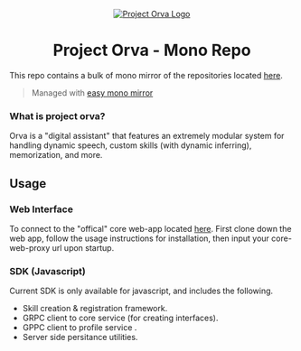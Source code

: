 <p align="center">
  <a href="" rel="noopener">
 <img src="https://avatars2.githubusercontent.com/u/53947571?s=200&v=4"  alt="Project Orva Logo"></a>
</p>

<h1 align="center">Project Orva - Mono Repo </h1>

This repo contains a bulk of mono mirror of the repositories located [here](https://github.com/project-orva). 
> Managed with [easy mono mirror](https://github.com/GuyARoss/easy-mono-mirror)

### What is project orva? 
Orva is a "digital assistant" that features an extremely modular system for 
handling dynamic speech, custom skills (with dynamic inferring), memorization, and more. 

## Usage
### Web Interface
To connect to the "offical" core web-app located [here](https://github.com/project-orva/core-webapp). First clone down the web app, follow the usage instructions for installation, then input your core-web-proxy url upon startup.  
### SDK (Javascript)
Current SDK is only available for javascript, and includes the following. 
- Skill creation & registration framework. 
- GRPC client to core service (for creating interfaces).
- GPPC client to profile service .
- Server side persitance utilities. 
